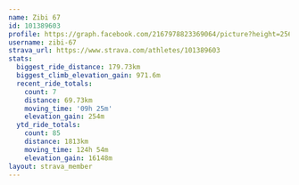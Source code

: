 ```yaml
---
name: Zibi 67
id: 101389603
profile: https://graph.facebook.com/2167978823369064/picture?height=256&width=256
username: zibi-67
strava_url: https://www.strava.com/athletes/101389603
stats:
  biggest_ride_distance: 179.73km
  biggest_climb_elevation_gain: 971.6m
  recent_ride_totals:
    count: 7
    distance: 69.73km
    moving_time: '09h 25m'
    elevation_gain: 254m
  ytd_ride_totals:
    count: 85
    distance: 1813km
    moving_time: 124h 54m
    elevation_gain: 16148m
layout: strava_member
--- 
```


